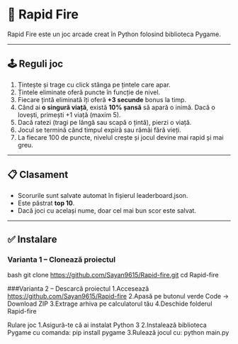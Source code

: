 # 🎯 Rapid Fire

Rapid Fire este un joc arcade creat în Python folosind biblioteca Pygame.

---

## 🕹️ Reguli joc

1. Țintește și trage cu click stânga pe țintele care apar.
2. Țintele eliminate oferă puncte în funcție de nivel.
3. Fiecare țintă eliminată îți oferă **+3 secunde** bonus la timp.
4. Când ai **o singură viață**, există **10% șansă** să apară o inimă. Dacă o lovești, primești +1 viață (maxim 5).
5. Dacă ratezi (tragi pe lângă sau scapă o țintă), pierzi o viață.
6. Jocul se termină când timpul expiră sau rămâi fără vieți.
7. La fiecare 100 de puncte, nivelul crește și jocul devine mai rapid și mai greu.

---

## 📋 Clasament

- Scorurile sunt salvate automat în fișierul leaderboard.json.
- Este păstrat **top 10**.
- Dacă joci cu același nume, doar cel mai bun scor este salvat.

---

## ✅ Instalare

### Varianta 1 – Clonează proiectul

bash
git clone https://github.com/Sayan9615/Rapid-fire.git
cd Rapid-fire

###Varianta 2 – Descarcă proiectul
1.Accesează https://github.com/Sayan9615/Rapid-fire
2.Apasă pe butonul verde Code → Download ZIP
3.Extrage arhiva pe calculatorul tău
4.Deschide folderul Rapid-fire

Rulare joc
1.Asigură-te că ai instalat Python 3
2.Instalează biblioteca Pygame cu comanda:
  pip install pygame
3.Rulează jocul cu:
  python main.py

